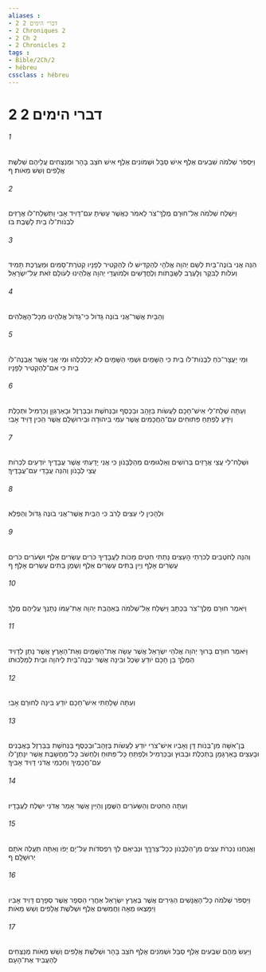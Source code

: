```yaml
---
aliases : 
- 2 דברי הימים 2
- 2 Chroniques 2
- 2 Ch 2
- 2 Chronicles 2
tags : 
- Bible/2Ch/2
- hébreu
cssclass : hébreu
---
```


# 2 דברי הימים 2

###### 1
וַיִּסְפֹּר שְׁלֹמֹה שִׁבְעִים אֶלֶף אִישׁ סַבָּל וּשְׁמֹונִים אֶלֶף אִישׁ חֹצֵב בָּהָר וּמְנַצְּחִים עֲלֵיהֶם שְׁלֹשֶׁת אֲלָפִים וְשֵׁשׁ מֵאֹות׃ ף
###### 2
וַיִּשְׁלַח שְׁלֹמֹה אֶל־חוּרָם מֶלֶךְ־צֹר לֵאמֹר כַּאֲשֶׁר עָשִׂיתָ עִם־דָּוִיד אָבִי וַתִּשְׁלַח־לֹו אֲרָזִים לִבְנֹות־לֹו בַיִת לָשֶׁבֶת בֹּו׃
###### 3
הִנֵּה אֲנִי בֹונֶה־בַּיִת לְשֵׁם יְהוָה אֱלֹהָי לְהַקְדִּישׁ לֹו לְהַקְטִיר לְפָנָיו קְטֹרֶת־סַמִּים וּמַעֲרֶכֶת תָּמִיד וְעֹלֹות לַבֹּקֶר וְלָעֶרֶב לַשַּׁבָּתֹות וְלֶחֳדָשִׁים וּלְמֹועֲדֵי יְהוָה אֱלֹהֵינוּ לְעֹולָם זֹאת עַל־יִשְׂרָאֵל׃
###### 4
וְהַבַּיִת אֲשֶׁר־אֲנִי בֹונֶה גָּדֹול כִּי־גָדֹול אֱלֹהֵינוּ מִכָּל־הָאֱלֹהִים׃
###### 5
וּמִי יַעֲצָר־כֹּחַ לִבְנֹות־לֹו בַיִת כִּי הַשָּׁמַיִם וּשְׁמֵי הַשָּׁמַיִם לֹא יְכַלְכְּלֻהוּ וּמִי אֲנִי אֲשֶׁר אֶבְנֶה־לֹּו בַיִת כִּי אִם־לְהַקְטִיר לְפָנָיו׃
###### 6
וְעַתָּה שְׁלַח־לִי אִישׁ־חָכָם לַעֲשֹׂות בַּזָּהָב וּבַכֶּסֶף וּבַנְּחֹשֶׁת וּבַבַּרְזֶל וּבָאַרְגְּוָן וְכַרְמִיל וּתְכֵלֶת וְיֹדֵעַ לְפַתֵּחַ פִּתּוּחִים עִם־הַחֲכָמִים אֲשֶׁר עִמִּי בִּיהוּדָה וּבִירוּשָׁלִַם אֲשֶׁר הֵכִין דָּוִיד אָבִי׃
###### 7
וּשְׁלַח־לִי עֲצֵי אֲרָזִים בְּרֹושִׁים וְאַלְגּוּמִּים מֵהַלְּבָנֹון כִּי אֲנִי יָדַעְתִּי אֲשֶׁר עֲבָדֶיךָ יֹודְעִים לִכְרֹות עֲצֵי לְבָנֹון וְהִנֵּה עֲבָדַי עִם־עֲבָדֶיךָ׃
###### 8
וּלְהָכִין לִי עֵצִים לָרֹב כִּי הַבַּיִת אֲשֶׁר־אֲנִי בֹונֶה גָּדֹול וְהַפְלֵא׃
###### 9
וְהִנֵּה לַחֹטְבִים לְכֹרְתֵי הָעֵצִים נָתַתִּי חִטִּים מַכֹּות לַעֲבָדֶיךָ כֹּרִים עֶשְׂרִים אֶלֶף וּשְׂעֹרִים כֹּרִים עֶשְׂרִים אָלֶף וְיַיִן בַּתִּים עֶשְׂרִים אֶלֶף וְשֶׁמֶן בַּתִּים עֶשְׂרִים אָלֶף׃ ף
###### 10
וַיֹּאמֶר חוּרָם מֶלֶךְ־צֹר בִּכְתָב וַיִּשְׁלַח אֶל־שְׁלֹמֹה בְּאַהֲבַת יְהוָה אֶת־עַמֹּו נְתָנְךָ עֲלֵיהֶם מֶלֶךְ׃
###### 11
וַיֹּאמֶר חוּרָם בָּרוּךְ יְהוָה אֱלֹהֵי יִשְׂרָאֵל אֲשֶׁר עָשָׂה אֶת־הַשָּׁמַיִם וְאֶת־הָאָרֶץ אֲשֶׁר נָתַן לְדָוִיד הַמֶּלֶךְ בֵּן חָכָם יֹודֵעַ שֵׂכֶל וּבִינָה אֲשֶׁר יִבְנֶה־בַּיִת לַיהוָה וּבַיִת לְמַלְכוּתֹו׃
###### 12
וְעַתָּה שָׁלַחְתִּי אִישׁ־חָכָם יֹודֵעַ בִּינָה לְחוּרָם אָבִי׃
###### 13
בֶּן־אִשָּׁה מִן־בְּנֹות דָּן וְאָבִיו אִישׁ־צֹרִי יֹודֵעַ לַעֲשֹׂות בַּזָּהָב־וּבַכֶּסֶף בַּנְּחֹשֶׁת בַּבַּרְזֶל בָּאֲבָנִים וּבָעֵצִים בָּאַרְגָּמָן בַּתְּכֵלֶת וּבַבּוּץ וּבַכַּרְמִיל וּלְפַתֵּחַ כָּל־פִּתּוּחַ וְלַחְשֹׁב כָּל־מַחֲשָׁבֶת אֲשֶׁר יִנָּתֶן־לֹו עִם־חֲכָמֶיךָ וְחַכְמֵי אֲדֹנִי דָּוִיד אָבִיךָ׃
###### 14
וְעַתָּה הַחִטִּים וְהַשְּׂעֹרִים הַשֶּׁמֶן וְהַיַּיִן אֲשֶׁר אָמַר אֲדֹנִי יִשְׁלַח לַעֲבָדָיו׃
###### 15
וַאֲנַחְנוּ נִכְרֹת עֵצִים מִן־הַלְּבָנֹון כְּכָל־צָרְךֶּךָ וּנְבִיאֵם לְךָ רַפְסֹדֹות עַל־יָם יָפֹו וְאַתָּה תַּעֲלֶה אֹתָם יְרוּשָׁלִָם׃ ף
###### 16
וַיִּסְפֹּר שְׁלֹמֹה כָּל־הָאֲנָשִׁים הַגֵּירִים אֲשֶׁר בְּאֶרֶץ יִשְׂרָאֵל אַחֲרֵי הַסְּפָר אֲשֶׁר סְפָרָם דָּוִיד אָבִיו וַיִּמָּצְאוּ מֵאָה וַחֲמִשִּׁים אֶלֶף וּשְׁלֹשֶׁת אֲלָפִים וְשֵׁשׁ מֵאֹות׃
###### 17
וַיַּעַשׂ מֵהֶם שִׁבְעִים אֶלֶף סַבָּל וּשְׁמֹנִים אֶלֶף חֹצֵב בָּהָר וּשְׁלֹשֶׁת אֲלָפִים וְשֵׁשׁ מֵאֹות מְנַצְּחִים לְהַעֲבִיד אֶת־הָעָם׃
